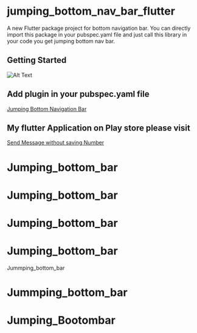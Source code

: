 # jumping_bottom_nav_bar_flutter

A new Flutter package project for bottom navigation bar. You can directly import this package in your pubspec.yaml file and just call this library in your code you get jumping bottom nav bar.

## Getting Started

![Alt Text](https://github.com/Shubham-Narkhede/jumping_bottom_nav_bar_flutter/blob/master/ezgif-6-ab91fb1af4b7.gif)

## Add plugin in your pubspec.yaml file

[Jumping Bottom Navigation Bar](https://pub.dev/packages/jumping_bottom_nav_bar_flutter)


## My flutter Application on Play store please visit

[Send Message without saving Number](https://play.google.com/store/apps/details?id=com.shubham.flutter_whats_me)



# Jumping_bottom_bar
# Jumping_bottom_bar
# Jumping_bottom_bar
# Jumping_bottom_bar
 Jummping_bottom_bar
# Jummping_bottom_bar
# Jumping_Bootombar
